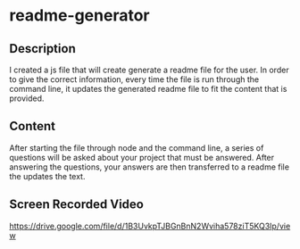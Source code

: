 # readme-generator

## Description 

I created a js file that will create generate a readme file for the user. In order to give the correct information, every time the file is run through the command line, it updates the generated readme file to fit the content that is provided.

## Content

After starting the file through node and the command line, a series of questions will be asked about your project that must be answered. After answering the questions, your answers are then transferred to a readme file the updates the text.

## Screen Recorded Video

https://drive.google.com/file/d/1B3UvkpTJBGnBnN2Wviha578ziT5KQ3Ip/view

